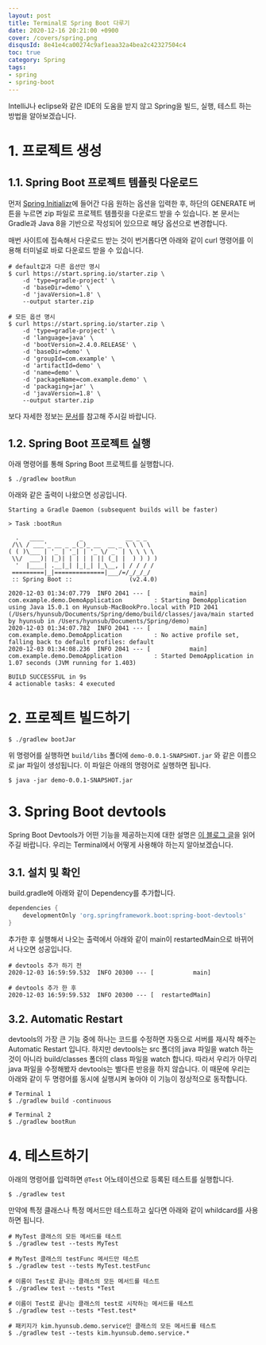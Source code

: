 ```yaml
---
layout: post
title: Terminal로 Spring Boot 다루기
date: 2020-12-16 20:21:00 +0900
cover: /covers/spring.png
disqusId: 8e41e4ca00274c9af1eaa32a4bea2c42327504c4
toc: true
category: Spring
tags:
- spring
- spring-boot
---
```


IntelliJ나 eclipse와 같은 IDE의 도움을 받지 않고 Spring을 빌드, 실행, 테스트 하는 방법을 알아보겠습니다.

<!-- more -->

# 1. 프로젝트 생성

## 1.1. Spring Boot 프로젝트 템플릿 다운로드

먼저 [Spring Initializr](https://start.spring.io/)에 들어간 다음 원하는 옵션을 입력한 후, 하단의 GENERATE 버튼을 누르면 zip 파일로 프로젝트 템플릿을 다운로드 받을 수 있습니다. 본 문서는 Gradle과 Java 8을 기반으로 작성되어 있으므로 해당 옵션으로 변경합니다.

매번 사이트에 접속해서 다운로드 받는 것이 번거롭다면 아래와 같이 curl 명령어를 이용해 터미널로 바로 다운로드 받을 수 있습니다.

```shell
# default값과 다른 옵션만 명시
$ curl https://start.spring.io/starter.zip \
    -d 'type=gradle-project' \
    -d 'baseDir=demo' \
    -d 'javaVersion=1.8' \
    --output starter.zip

# 모든 옵션 명시
$ curl https://start.spring.io/starter.zip \
    -d 'type=gradle-project' \
    -d 'language=java' \
    -d 'bootVersion=2.4.0.RELEASE' \
    -d 'baseDir=demo' \
    -d 'groupId=com.example' \
    -d 'artifactId=demo' \
    -d 'name=demo' \
    -d 'packageName=com.example.demo' \
    -d 'packaging=jar' \
    -d 'javaVersion=1.8' \
    --output starter.zip
```

보다 자세한 정보는 [문서](https://docs.spring.io/initializr/docs/current/reference/html/)를 참고해 주시길 바랍니다.

## 1.2. Spring Boot 프로젝트 실행

아래 명령어를 통해 Spring Boot 프로젝트를 실행합니다.

```shell
$ ./gradlew bootRun
```

아래와 같은 출력이 나왔으면 성공입니다.

```text
Starting a Gradle Daemon (subsequent builds will be faster)

> Task :bootRun

  .   ____          _            __ _ _
 /\\ / ___'_ __ _ _(_)_ __  __ _ \ \ \ \
( ( )\___ | '_ | '_| | '_ \/ _` | \ \ \ \
 \\/  ___)| |_)| | | | | || (_| |  ) ) ) )
  '  |____| .__|_| |_|_| |_\__, | / / / /
 =========|_|==============|___/=/_/_/_/
 :: Spring Boot ::                (v2.4.0)

2020-12-03 01:34:07.779  INFO 2041 --- [           main] com.example.demo.DemoApplication         : Starting DemoApplication using Java 15.0.1 on Hyunsub-MacBookPro.local with PID 2041 (/Users/hyunsub/Documents/Spring/demo/build/classes/java/main started by hyunsub in /Users/hyunsub/Documents/Spring/demo)
2020-12-03 01:34:07.782  INFO 2041 --- [           main] com.example.demo.DemoApplication         : No active profile set, falling back to default profiles: default
2020-12-03 01:34:08.236  INFO 2041 --- [           main] com.example.demo.DemoApplication         : Started DemoApplication in 1.07 seconds (JVM running for 1.403)

BUILD SUCCESSFUL in 9s
4 actionable tasks: 4 executed
```

# 2. 프로젝트 빌드하기

```shell
$ ./gradlew bootJar
```

위 명령어를 실행하면 `build/libs` 폴더에 `demo-0.0.1-SNAPSHOT.jar` 와 같은 이름으로 jar 파일이 생성됩니다. 이 파일은 아래의 명령어로 실행하면 됩니다.

```shell
$ java -jar demo-0.0.1-SNAPSHOT.jar
```

# 3. Spring Boot devtools

Spring Boot Devtools가 어떤 기능을 제공하는지에 대한 설명은 [이 블로그 글](https://velog.io/@bread_dd/Spring-Boot-Devtools)을 읽어 주길 바랍니다. 우리는 Terminal에서 어떻게 사용해야 하는지 알아보겠습니다.

## 3.1. 설치 및 확인

build.gradle에 아래와 같이 Dependency를 추가합니다.

```gradle build.gradle
dependencies {
    developmentOnly 'org.springframework.boot:spring-boot-devtools'
}
```

추가한 후 실행해서 나오는 출력에서 아래와 같이 main이 restartedMain으로 바뀌어서 나오면 성공입니다. 

```text
# devtools 추가 하기 전
2020-12-03 16:59:59.532  INFO 20300 --- [           main]

# devtools 추가 한 후
2020-12-03 16:59:59.532  INFO 20300 --- [  restartedMain]
```

## 3.2. Automatic Restart

devtools의 가장 큰 기능 중에 하나는 코드를 수정하면 자동으로 서버를 재시작 해주는 Automatic Restart 입니다. 하지만 devtools는 src 폴더의 java 파일을 watch 하는 것이 아니라 build/classes 폴더의 class 파일을 watch 합니다. 따라서 우리가 아무리 java 파일을 수정해봤자 devtools는 별다른 반응을 하지 않습니다. 이 때문에 우리는 아래와 같이 두 명령어를 동시에 실행시켜 놓아야 이 기능이 정상적으로 동작합니다.

```shell
# Terminal 1
$ ./gradlew build -continuous

# Terminal 2
$ ./gradlew bootRun
```

# 4. 테스트하기

아래의 명령어를 입력하면 `@Test` 어노테이션으로 등록된 테스트를 실행합니다.

```shell
$ ./gradlew test
```

만약에 특정 클래스나 특정 메서드만 테스트하고 싶다면 아래와 같이 whildcard를 사용하면 됩니다.

```shell
# MyTest 클래스의 모든 메서드를 테스트
$ ./gradlew test --tests MyTest

# MyTest 클래스의 testFunc 메서드만 테스트
$ ./gradlew test --tests MyTest.testFunc

# 이름이 Test로 끝나는 클래스의 모든 메서드를 테스트
$ ./gradlew test --tests *Test

# 이름이 Test로 끝나는 클래스의 test로 시작하는 메서드를 테스트
$ ./gradlew test --tests *Test.test*

# 패키지가 kim.hyunsub.demo.service인 클래스의 모든 메서드를 테스트
$ ./gradlew test --tests kim.hyunsub.demo.service.*
```
